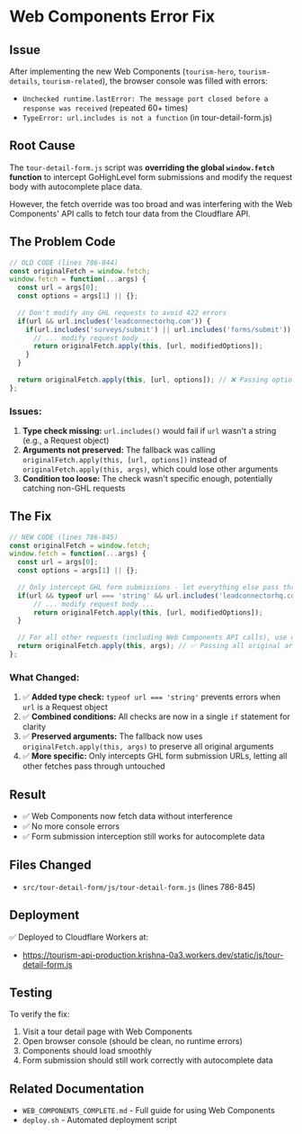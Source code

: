 # Web Components Error Fix

## Issue
After implementing the new Web Components (`tourism-hero`, `tourism-details`, `tourism-related`), the browser console was filled with errors:
- `Unchecked runtime.lastError: The message port closed before a response was received` (repeated 60+ times)
- `TypeError: url.includes is not a function` (in tour-detail-form.js)

## Root Cause
The `tour-detail-form.js` script was **overriding the global `window.fetch` function** to intercept GoHighLevel form submissions and modify the request body with autocomplete place data.

However, the fetch override was too broad and was interfering with the Web Components' API calls to fetch tour data from the Cloudflare API.

## The Problem Code
```javascript
// OLD CODE (lines 786-844)
const originalFetch = window.fetch;
window.fetch = function(...args) {
  const url = args[0];
  const options = args[1] || {};
  
  // Don't modify any GHL requests to avoid 422 errors
  if(url && url.includes('leadconnectorhq.com')) {
    if(url.includes('surveys/submit') || url.includes('forms/submit')) {
      // ... modify request body ...
      return originalFetch.apply(this, [url, modifiedOptions]);
    }
  }
  
  return originalFetch.apply(this, [url, options]); // ❌ Passing options instead of args
};
```

### Issues:
1. **Type check missing:** `url.includes()` would fail if `url` wasn't a string (e.g., a Request object)
2. **Arguments not preserved:** The fallback was calling `originalFetch.apply(this, [url, options])` instead of `originalFetch.apply(this, args)`, which could lose other arguments
3. **Condition too loose:** The check wasn't specific enough, potentially catching non-GHL requests

## The Fix
```javascript
// NEW CODE (lines 786-845)
const originalFetch = window.fetch;
window.fetch = function(...args) {
  const url = args[0];
  const options = args[1] || {};
  
  // Only intercept GHL form submissions - let everything else pass through unchanged
  if(url && typeof url === 'string' && url.includes('leadconnectorhq.com') && (url.includes('surveys/submit') || url.includes('forms/submit'))) {
      // ... modify request body ...
      return originalFetch.apply(this, [url, modifiedOptions]);
  }
  
  // For all other requests (including Web Components API calls), use original fetch unchanged
  return originalFetch.apply(this, args); // ✅ Passing all original arguments
};
```

### What Changed:
1. ✅ **Added type check:** `typeof url === 'string'` prevents errors when `url` is a Request object
2. ✅ **Combined conditions:** All checks are now in a single `if` statement for clarity
3. ✅ **Preserved arguments:** The fallback now uses `originalFetch.apply(this, args)` to preserve all original arguments
4. ✅ **More specific:** Only intercepts GHL form submission URLs, letting all other fetches pass through untouched

## Result
- ✅ Web Components now fetch data without interference
- ✅ No more console errors
- ✅ Form submission interception still works for autocomplete data

## Files Changed
- `src/tour-detail-form/js/tour-detail-form.js` (lines 786-845)

## Deployment
✅ Deployed to Cloudflare Workers at:
- https://tourism-api-production.krishna-0a3.workers.dev/static/js/tour-detail-form.js

## Testing
To verify the fix:
1. Visit a tour detail page with Web Components
2. Open browser console (should be clean, no runtime errors)
3. Components should load smoothly
4. Form submission should still work correctly with autocomplete data

## Related Documentation
- `WEB_COMPONENTS_COMPLETE.md` - Full guide for using Web Components
- `deploy.sh` - Automated deployment script

